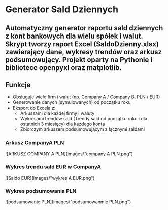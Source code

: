 # Generator Sald Dziennych

Automatyczny generator raportu sald dziennych z kont bankowych dla wielu spółek i walut. 
Skrypt tworzy raport Excel (SaldoDzienny.xlsx) zawierający dane, wykresy trendów oraz arkusz podsumowujący.
Projekt oparty na Pythonie i bibliotece openpyxl oraz matplotlib.
---

## Funkcje

- Obsługuje wiele firm i walut (np. Company A / Company B, PLN / EUR)
- Generowanie danych (symulowanych) od początku roku
- Eksport do Excela z:
  - Arkuszami dla każdej firmy i waluty
  - Wykresami trendów sald (Trendy sald od początku roku i dla ostatnich 3 miesięcy) dla każdego konta
  - Zbiorczym arkuszem podsumowującym z łącznymi saldami

### Arkusz CompanyA PLN

![ARKUSZ COMPANY A PLN](images/"company A PLN.png")

### Wykres trendu sald EUR w CompanyA

![Saldo EUR](images/"wykres A EUR.png")

### Wykres podsumowania PLN

![podsumowanie PLN](images/"podsumowanmie PLN.png")